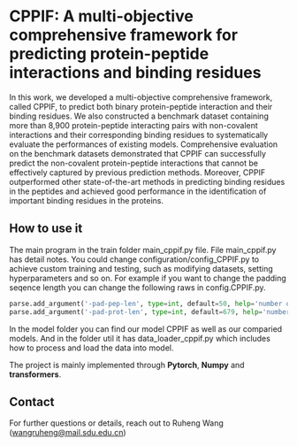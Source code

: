 # CPPIF: A multi-objective comprehensive framework for predicting protein-peptide interactions and binding residues

In this work, we developed a multi-objective comprehensive framework, called CPPIF, to predict both binary protein-peptide interaction and their binding residues. We also constructed a benchmark dataset containing more than 8,900 protein-peptide interacting pairs with non-covalent interactions and their corresponding binding residues to systematically evaluate the performances of existing models. Comprehensive evaluation on the benchmark datasets demonstrated that CPPIF can successfully predict the non-covalent protein-peptide interactions that cannot be effectively captured by previous prediction methods. Moreover, CPPIF outperformed other state-of-the-art methods in predicting binding residues in the peptides and achieved good performance in the identification of important binding residues in the proteins.


## How to use it

The main program in the train folder main_cppif.py file.  File main_cppif.py has detail notes. You could change configuration/config_CPPIF.py to achieve custom training and testing, such as modifying datasets, setting hyperparameters and so on. For example if you want to change the padding seqence length you can change the following raws in config.CPPIF.py.

```python
parse.add_argument('-pad-pep-len', type=int, default=50, help='number of sense in multi-sense')
parse.add_argument('-pad-prot-len', type=int, default=679, help='number of sense in multi-sense')
```

In the model folder you can find our model CPPIF as well as our comparied models. And in the folder util it has data_loader_cppif.py which includes how to process and load the data into model.


The project is mainly implemented through **Pytorch**, **Numpy** and **transformers**.

## Contact

For further questions or details, reach out to Ruheng Wang (wangruheng@mail.sdu.edu.cn)
